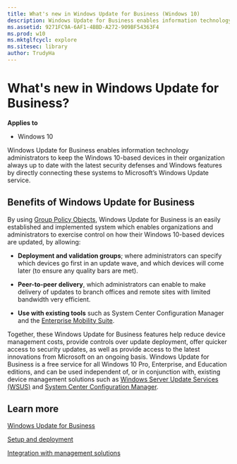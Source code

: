 ```yaml
---
title: What's new in Windows Update for Business (Windows 10)
description: Windows Update for Business enables information technology administrators to keep the Windows 10-based devices in their organization always up to date with the latest security defenses and Windows features by directly connecting these systems to Microsoft’s Windows Update service.
ms.assetid: 9271FC9A-6AF1-4BBD-A272-909BF54363F4
ms.prod: w10
ms.mktglfcycl: explore
ms.sitesec: library
author: TrudyHa
---
```


# What's new in Windows Update for Business?


**Applies to**

-   Windows 10

Windows Update for Business enables information technology administrators to keep the Windows 10-based devices in their organization always up to date with the latest security defenses and Windows features by directly connecting these systems to Microsoft’s Windows Update service.

## Benefits of Windows Update for Business


By using [Group Policy Objects](http://go.microsoft.com/fwlink/p/?LinkId=699279), Windows Update for Business is an easily established and implemented system which enables organizations and administrators to exercise control on how their Windows 10-based devices are updated, by allowing:

-   **Deployment and validation groups**; where administrators can specify which devices go first in an update wave, and which devices will come later (to ensure any quality bars are met).

-   **Peer-to-peer delivery**, which administrators can enable to make delivery of updates to branch offices and remote sites with limited bandwidth very efficient.

-   **Use with existing tools** such as System Center Configuration Manager and the [Enterprise Mobility Suite](http://go.microsoft.com/fwlink/p/?LinkId=699281).

Together, these Windows Update for Business features help reduce device management costs, provide controls over update deployment, offer quicker access to security updates, as well as provide access to the latest innovations from Microsoft on an ongoing basis. Windows Update for Business is a free service for all Windows 10 Pro, Enterprise, and Education editions, and can be used independent of, or in conjunction with, existing device management solutions such as [Windows Server Update Services (WSUS)](http://technet.microsoft.com/library/hh852345.aspx) and [System Center Configuration Manager](http://technet.microsoft.com/library/gg682129.aspx).

## Learn more


[Windows Update for Business](../plan/windows-update-for-business.md)

[Setup and deployment](../plan/setup-and-deployment.md)

[Integration with management solutions](../plan/integration-with-management-solutions-.md)

 

 





